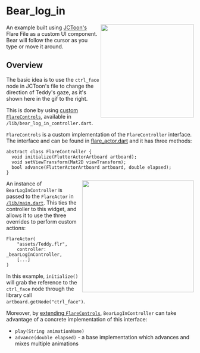 # Bear_log_in

<img align="right" src="https://i.imgur.com/hJU9Obt.gif" height="250">

An example built using [JCToon's](https://flare.rive.app/a/JuanCarlos/files/flare/teddy/preview) Flare File as a custom UI component. <br/>
Bear will follow the cursor as you type or move it around.

## Overview

The basic idea is to use the `ctrl_face` node in JCToon's file to change the direction of Teddy's gaze, as it's shown here in the gif to the right.

This is done by using [custom `FlareControls`](lib/bear_log_in_controller.dart), available in `/lib/bear_log_in_controller.dart`.

`FlareControls` is a custom implementation of the `FlareController` interface. <br/>The interface and can be found in [flare_actor.dart](../../lib/flare_actor.dart#L13-L17) and it has three methods:

```
abstract class FlareController {
  void initialize(FlutterActorArtboard artboard);
  void setViewTransform(Mat2D viewTransform);
  bool advance(FlutterActorArtboard artboard, double elapsed);
}
```

<img align="right" src="https://i.imgur.com/WdjurVo.gif" width="300" />

An instance of `BearLogInController` is passed to the `FlareActor` in [`/lib/main.dart`](lib/main.dart#L77). This ties the controller to this widget, and allows it to use the three overrides to perform custom actions:

```
FlareActor(
    "assets/Teddy.flr",
    controller: _bearLogInController,
    [...]
)
```

In this example, `initialize()` will grab the reference to the `ctrl_face` node through the library call `artboard.getNode("ctrl_face")`.

Moreover, by [extending `FlareControls`](../../lib/flare_actor.dart#L462), `BearLogInController` can take advantage of a concrete implementation of this interface:
- `play(String animationName)`
- `advance(double elapsed)` - a base implementation which advances and mixes multiple animations

